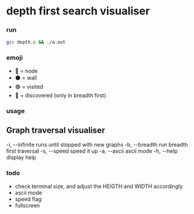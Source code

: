 # depth first search visualiser

### run
```bash
gcc depth.c && ./a.out
```


### emoji
- 🔴 = node
- ⚫️ = wall
- 🟢 = visited
- 🔵 = discovered (only in breadth first)

### usage
Graph traversal visualiser
--------------------------------------------------
-i, --infinite           runs until stopped with new graphs
-b, --breadth            run breadth first traversal
-s, --speed              speed it up
-a, --ascii              ascii mode
-h, --help               display help


### todo

- check terminal size, and adjust the HEIGTH and WIDTH accordingly
- ascii mode
- speed flag
- fullscreen
